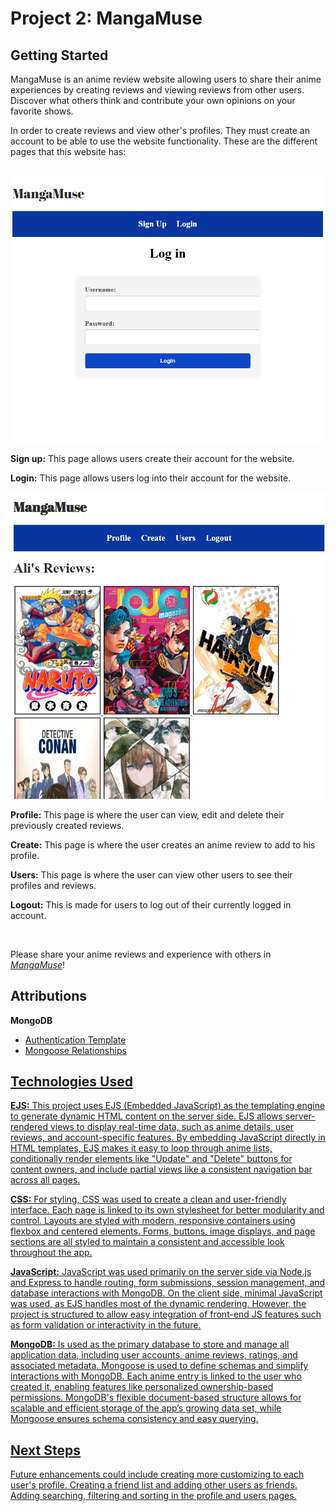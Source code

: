 <h1>Project 2: MangaMuse</h1>
<h2>Getting Started</h2>
<p>
MangaMuse is an anime review website allowing users to share their anime experiences by creating reviews and viewing reviews from other users. Discover what others think and contribute your own opinions on your favorite shows.
</p>
<p>
In order to create reviews and view other's profiles.
They must create an account to be able to use the website functionality. These are the different pages that this website has:
</p>
</br>
<img src="SignUp.png">
<p>
<b>Sign up:</b> This page allows users create their account for the website.
</p>
<p>
<b>Login:</b> This page allows users log into their account for the website.
</p>
<img src="PagePic.png">
<p>
<b>Profile:</b> This page is where the user can view, edit and delete their previously created reviews.
</p>
<p>
<b>Create:</b> This page is where the user creates an anime review to add to his profile.
</p>
<p>
<b>Users:</b> This page is where the user can view other users to see their profiles and reviews.
</p>
<p>
<b>Logout:</b> This is made for users to log out of their currently logged in account.
</p>
</br>
<p>Please share your anime reviews and experience with others in <i><a href="https://anime-review-ptrh.onrender.com">MangaMuse</a></i>!</p>

<h2>Attributions</h2>
<p><b>MongoDB</b></p>
<ul>
<li><a href="https://github.com/GA-SEB-8/Unit02-Auth-Starter-Template">Authentication Template</li>
<li><a href="https://github.com/GA-SEB-8/Unit02-Week02-Day01-Mongoose-Relationships">Mongoose Relationships</li>
</ul>

<h2>Technologies Used</h2>
<p>
<b>EJS:</b> This project uses EJS (Embedded JavaScript) as the templating engine to generate dynamic HTML content on the server side. EJS allows server-rendered views to display real-time data, such as anime details, user reviews, and account-specific features. By embedding JavaScript directly in HTML templates, EJS makes it easy to loop through anime lists, conditionally render elements like "Update" and "Delete" buttons for content owners, and include partial views like a consistent navigation bar across all pages.


</p>
<p>
<b>CSS:</b> For styling, CSS was used to create a clean and user-friendly interface. Each page is linked to its own stylesheet for better modularity and control. Layouts are styled with modern, responsive containers using flexbox and centered elements. Forms, buttons, image displays, and page sections are all styled to maintain a consistent and accessible look throughout the app.
</p>
<p>
<b>JavaScript:</b> JavaScript was used primarily on the server side via Node.js and Express to handle routing, form submissions, session management, and database interactions with MongoDB. On the client side, minimal JavaScript was used, as EJS handles most of the dynamic rendering. However, the project is structured to allow easy integration of front-end JS features such as form validation or interactivity in the future.
</p>
<p>
<b>MongoDB:</b> Is used as the primary database to store and manage all application data, including user accounts, anime reviews, ratings, and associated metadata. Mongoose is used to define schemas and simplify interactions with MongoDB. Each anime entry is linked to the user who created it, enabling features like personalized ownership-based permissions. MongoDB's flexible document-based structure allows for scalable and efficient storage of the app’s growing data set, while Mongoose ensures schema consistency and easy querying.
</p>
<h2>Next Steps</h2>
<p>
Future enhancements could include creating more customizing to each user's profile. Creating a friend list and adding other users as friends. Adding searching, filtering and sorting in the profile and users pages. 
</p>
